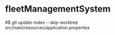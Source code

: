 # fleetManagementSystem

#$ git update-index --skip-worktree src/main/resources/application.properties
